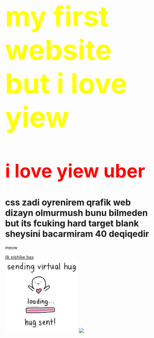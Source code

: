 <html>
<head>
	<title></title>
</head>
<head>
	<link rel="stylesheet" type="text/css" href="css/iloveyiewuber.css">
</head>
<body>
	<body{
background-color: light gray;
}
	<body>
<h1 style="color: yellow;font-size: 90px">my first website but i love yiew </h1>
<h2 style="color: red;font-size: 60px">i love yiew uber </h2>
<h1>css zadi oyrenirem qrafik web dizayn olmurmush bunu bilmeden but its fcuking hard target blank sheysini bacarmiram 40 deqiqedir</h1>
<p>meow</p>
<div>
	<div>
		<div>
			<a href="https://www.facebook.com/FreakyPet/videos/875689812787420/" target="_blank">ilk pishike bax</a>
		</div>
	</div>
</div>
<img src="hug.jpg">
<img src="https://i.pinimg.com/originals/ca/67/02/ca670212f4bea84504be799b01e323ca.jpg">
</body>
</body>
</body>
</html>
